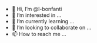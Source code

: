 - 👋 Hi, I’m @l-bonfanti
- 👀 I’m interested in ...
- 🌱 I’m currently learning ...
- 💞️ I’m looking to collaborate on ...
- 📫 How to reach me ...

<!---
l-bonfanti/l-bonfanti is a ✨ special ✨ repository because its `README.md` (this file) appears on your GitHub profile.
You can click the Preview link to take a look at your changes.
--->
